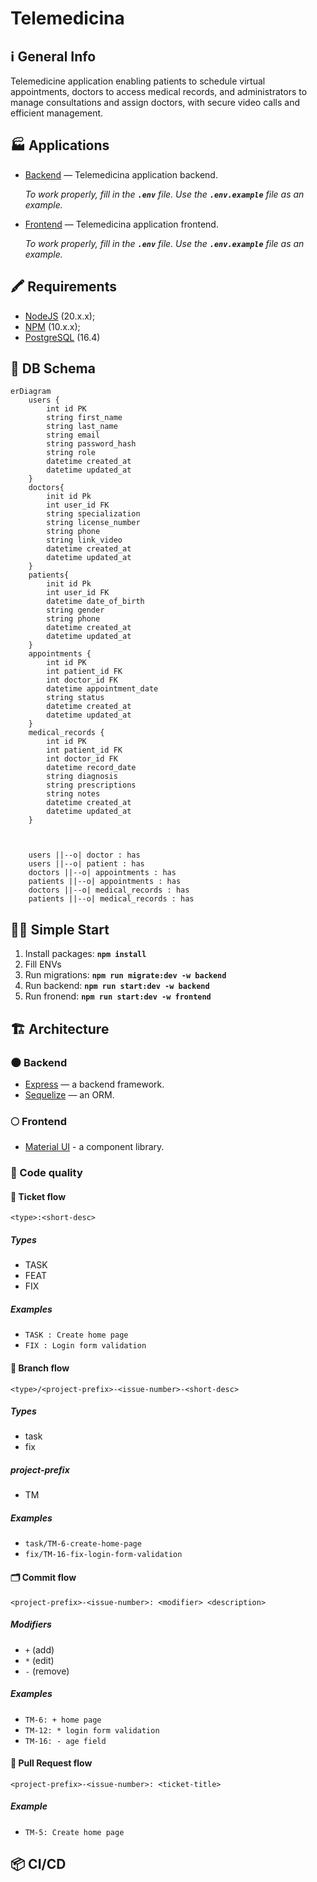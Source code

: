 # Telemedicina

## ℹ️ General Info

Telemedicine application enabling patients to schedule virtual appointments, doctors to access medical records, and administrators to manage consultations and assign doctors, with secure video calls and efficient management.

## 🏭 Applications

-   [Backend](./backend) — Telemedicina application backend.

    _To work properly, fill in the **`.env`** file. Use the **`.env.example`** file as an example._

-   [Frontend](./frontend) — Telemedicina application frontend.

    _To work properly, fill in the **`.env`** file. Use the **`.env.example`** file as an example._

## 🖍 Requirements

-   [NodeJS](https://nodejs.org/en/) (20.x.x);
-   [NPM](https://www.npmjs.com/) (10.x.x);
-   [PostgreSQL](https://www.postgresql.org/) (16.4)

## 💽 DB Schema

```mermaid
erDiagram
    users {
        int id PK
        string first_name
        string last_name
        string email
        string password_hash
        string role
        datetime created_at
        datetime updated_at
    }
    doctors{
        init id Pk
        int user_id FK
        string specialization
        string license_number
        string phone
        string link_video
        datetime created_at
        datetime updated_at
    }
    patients{
        init id Pk
        int user_id FK
        datetime date_of_birth
        string gender
        string phone
        datetime created_at
        datetime updated_at        
    }            
    appointments {
        int id PK
        int patient_id FK
        int doctor_id FK
        datetime appointment_date
        string status
        datetime created_at
        datetime updated_at
    }
    medical_records {
        int id PK
        int patient_id FK
        int doctor_id FK
        datetime record_date
        string diagnosis
        string prescriptions
        string notes
        datetime created_at
        datetime updated_at
    }
    

    
    users ||--o| doctor : has
    users ||--o| patient : has
    doctors ||--o| appointments : has
    patients ||--o| appointments : has
    doctors ||--o| medical_records : has
    patients ||--o| medical_records : has

```

## 🏃‍♂️ Simple Start

1. Install packages: **`npm install`**
2. Fill ENVs
3. Run migrations: **`npm run migrate:dev -w backend`**
4. Run backend: **`npm run start:dev -w backend`**
5. Run fronend: **`npm run start:dev -w frontend`**

## 🏗️ Architecture

### 🌑 Backend

-   [Express](https://expressjs.com/) — a backend framework.
-   [Sequelize](https://sequelize.org/) — an ORM.

### 🌕 Frontend

-   [Material UI](https://mui.com/) - a component library.

### 🥊 Code quality



#### 📝 Ticket flow

```
<type>:<short-desc>
```

##### Types

-   TASK
-   FEAT
-   FIX

##### Examples

-   `TASK : Create home page`
-   `FIX : Login form validation`


#### 🌳 Branch flow

```
<type>/<project-prefix>-<issue-number>-<short-desc>
```

##### Types

-   task
-   fix

##### project-prefix

-   TM

##### Examples

-   `task/TM-6-create-home-page`
-   `fix/TM-16-fix-login-form-validation`


#### 🗂 Commit flow

```
<project-prefix>-<issue-number>: <modifier> <description>
```

##### Modifiers

-   `+` (add)
-   `*` (edit)
-   `-` (remove)

##### Examples

-   `TM-6: + home page`
-   `TM-12: * login form validation`
-   `TM-16: - age field`


#### 🏅 Pull Request flow

```
<project-prefix>-<issue-number>: <ticket-title>
```

##### Example

-   `TM-5: Create home page`


## 📦 CI/CD
